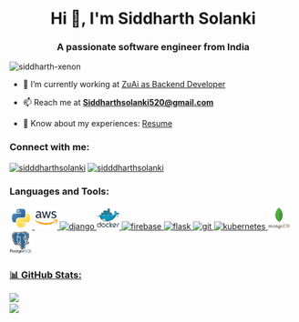 <h1 align="center">Hi 👋, I'm Siddharth Solanki</h1>
<h3 align="center">A passionate software engineer from India</h3>

<p align="left"> <img src="https://komarev.com/ghpvc/?username=siddharth-xenon&label=Profile%20views&color=0e75b6&style=flat" alt="siddharth-xenon" /> </p>

- 🔭 I’m currently working at [ZuAi as Backend Developer](https://www.zuapp.co/)

- 📫 Reach me at **Siddharthsolanki520@gmail.com**

- 📄 Know about my experiences: [Resume](https://drive.google.com/drive/folders/1MhplVb6BAzkYwlKbBZud63bee77K-mRS?usp=sharing)

<h3 align="left">Connect with me:</h3>
<p align="left">
<a href="https://linkedin.com/in/sidddharthsolanki" target="blank"><img align="center" src="https://raw.githubusercontent.com/rahuldkjain/github-profile-readme-generator/master/src/images/icons/Social/linked-in-alt.svg" alt="sidddharthsolanki" height="30" width="40" /></a>
<a href="https://www.leetcode.com/sidddharthsolanki" target="blank"><img align="center" src="https://raw.githubusercontent.com/rahuldkjain/github-profile-readme-generator/master/src/images/icons/Social/leet-code.svg" alt="sidddharthsolanki" height="30" width="40" /></a>
</p>

<h3 align="left">Languages and Tools:</h3>
<p align="left"> </a> <a href="https://www.python.org" target="_blank" rel="noreferrer"> <img src="https://raw.githubusercontent.com/devicons/devicon/master/icons/python/python-original.svg" alt="python" width="40" height="40"/> </a><a href="https://aws.amazon.com" target="_blank" rel="noreferrer"> <img src="https://raw.githubusercontent.com/devicons/devicon/master/icons/amazonwebservices/amazonwebservices-original-wordmark.svg" alt="aws" width="40" height="40"/> </a> <a href="https://www.djangoproject.com/" target="_blank" rel="noreferrer"> <img src="https://cdn.worldvectorlogo.com/logos/django.svg" alt="django" width="40" height="40"/> </a> <a href="https://www.docker.com/" target="_blank" rel="noreferrer"> <img src="https://raw.githubusercontent.com/devicons/devicon/master/icons/docker/docker-original-wordmark.svg" alt="docker" width="40" height="40"/> </a> <a href="https://firebase.google.com/" target="_blank" rel="noreferrer"> <img src="https://www.vectorlogo.zone/logos/firebase/firebase-icon.svg" alt="firebase" width="40" height="40"/> </a> <a href="https://flask.palletsprojects.com/" target="_blank" rel="noreferrer"> <img src="https://www.vectorlogo.zone/logos/pocoo_flask/pocoo_flask-icon.svg" alt="flask" width="40" height="40"/> </a> <a href="https://git-scm.com/" target="_blank" rel="noreferrer"> <img src="https://www.vectorlogo.zone/logos/git-scm/git-scm-icon.svg" alt="git" width="40" height="40"/> </a> <a href="https://kubernetes.io" target="_blank" rel="noreferrer"> <img src="https://www.vectorlogo.zone/logos/kubernetes/kubernetes-icon.svg" alt="kubernetes" width="40" height="40"/> </a> <a href="https://www.mongodb.com/" target="_blank" rel="noreferrer"> <img src="https://raw.githubusercontent.com/devicons/devicon/master/icons/mongodb/mongodb-original-wordmark.svg" alt="mongodb" width="40" height="40"/> </a> <a href="https://www.postgresql.org" target="_blank" rel="noreferrer"> <img src="https://raw.githubusercontent.com/devicons/devicon/master/icons/postgresql/postgresql-original-wordmark.svg" alt="postgresql" width="40" height="40"/> </p>



<h3>📊 GitHub Stats: </h3>

![](https://github-readme-streak-stats.herokuapp.com/?user=Siddharth-Xenon&theme=chartreuse-dark&hide_border=false)<br/>
![](https://github-readme-stats.vercel.app/api/top-langs/?username=Siddharth-Xenon&theme=chartreuse-dark&hide_border=false&include_all_commits=true&count_private=true&layout=compact)


<!--<a href="https://visitcount.itsvg.in">
  <img src="https://visitcount.itsvg.in/api?id=Siddharth-Xenon&label=Profile%20Views&color=12&pretty=false" />
</a>-->

<!-- Proudly created with GPRM ( https://gprm.itsvg.in ) -->
